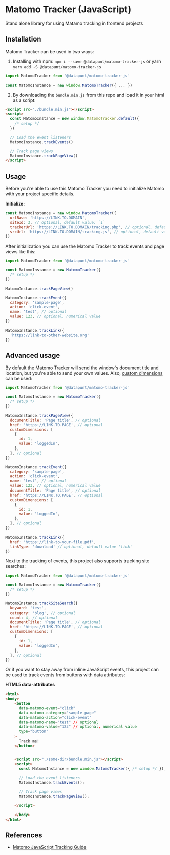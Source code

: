 # Matomo Tracker (JavaScript)

Stand alone library for using Matamo tracking in frontend projects

## Installation

Matomo Tracker can be used in two ways:

1. Installing with npm: `npm i --save @datapunt/matomo-tracker-js` or yarn `yarn add -S @datapunt/matomo-tracker-js`

```js
import MatomoTracker from '@datapunt/matomo-tracker-js'

const MatomoInstance = new window.MatomoTracker({ ... })
```

2. By downloading the `bundle.min.js` from this repo and load it in your html as a script:

```html
<script src="./bundle.min.js"></script>
<script>
  const MatomoInstance = new window.MatomoTracker.default({
    /* setup */
  })

  // Load the event listeners
  MatomoInstance.trackEvents()

  // Track page views
  MatomoInstance.trackPageView()
</script>
```

## Usage

Before you're able to use this Matomo Tracker you need to initialize Matomo with your project specific details.

**Initialize:**

```js
const MatomoInstance = new window.MatomoTracker({
  urlBase: 'https://LINK.TO.DOMAIN',
  siteId: 3, // optional, default value: `1`
  trackerUrl: 'https://LINK.TO.DOMAIN/tracking.php', // optional, default value: `${urlBase}matomo.php`
  srcUrl: 'https://LINK.TO.DOMAIN/tracking.js', // optional, default value: `${urlBase}matomo.js`
})
```

After initialization you can use the Matomo Tracker to track events and page views like this:

```js
import MatomoTracker from '@datapunt/matomo-tracker-js'

const MatomoInstance = new MatomoTracker({
  /* setup */
})

MatomoInstance.trackPageView()

MatomoInstance.trackEvent({
  category: 'sample-page',
  action: 'click-event',
  name: 'test', // optional
  value: 123, // optional, numerical value
})

MatomoInstance.trackLink({
  'https://link-to-other-website.org'
})
```

## Advanced usage

By default the Matomo Tracker will send the window's document title and location, but you're able to send your own values. Also, [custom dimensions](https://matomo.org/docs/custom-dimensions/) can be used:

```js
import MatomoTracker from '@datapunt/matomo-tracker-js'

const MatomoInstance = new MatomoTracker({
  /* setup */
})

MatomoInstance.trackPageView({
  documentTitle: 'Page title', // optional
  href: 'https://LINK.TO.PAGE', // optional
  customDimensions: [
    {
      id: 1,
      value: 'loggedIn',
    },
  ], // optional
})

MatomoInstance.trackEvent({
  category: 'sample-page',
  action: 'click-event',
  name: 'test', // optional
  value: 123, // optional, numerical value
  documentTitle: 'Page title', // optional
  href: 'https://LINK.TO.PAGE', // optional
  customDimensions: [
    {
      id: 1,
      value: 'loggedIn',
    },
  ], // optional
})

MatomoInstance.trackLink({
  href: 'https://link-to-your-file.pdf',
  linkType: 'download' // optional, default value 'link'
})
```

Next to the tracking of events, this project also supports tracking site searches:

```js
import MatomoTracker from '@datapunt/matomo-tracker-js'

const MatomoInstance = new MatomoTracker({
  /* setup */
})

MatomoInstance.trackSiteSearch({
  keyword: 'test',
  category: 'blog', // optional
  count: 4, // optional
  documentTitle: 'Page title', // optional
  href: 'https://LINK.TO.PAGE', // optional
  customDimensions: [
    {
      id: 1,
      value: 'loggedIn',
    },
  ], // optional
})
```

Or if you want to stay away from inline JavaScript events, this project can be used to track events from buttons with data attributes:

**HTML5 data-attributes**

```html
<html>
<body>
    <button
      data-matomo-event="click"
      data-matomo-category="sample-page"
      data-matomo-action="click-event"
      data-matomo-name="test" // optional
      data-matomo-value="123" // optional, numerical value
      type="button"
    >
      Track me!
    </button>


    <script src="./some-dir/bundle.min.js"></script>
    <script>
      const MatomoInstance = new window.MatomoTracker({ /* setup */ });

	  // Load the event listeners
      MatomoInstance.trackEvents();

      // Track page views
      MatomoInstance.trackPageView();

    </script>

    </body>
</html>
```

## References

- [Matomo JavaScript Tracking Guide](https://developer.matomo.org/guides/tracking-javascript-guide)
